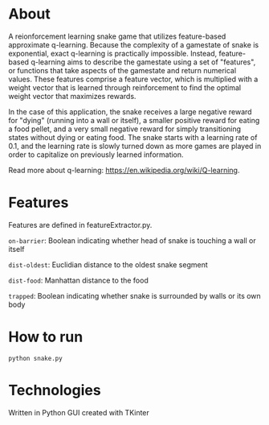 # About

A reionforcement learning snake game that utilizes feature-based approximate q-learning. Because the complexity of a gamestate of snake is exponential, exact q-learning is practically impossible. Instead, feature-based q-learning aims to describe the gamestate using a set of "features", or functions that take aspects of the gamestate and return numerical values. These features comprise a feature vector, which is multiplied with a weight vector that is learned through reinforcement to find the optimal weight vector that maximizes rewards.

In the case of this application, the snake receives a large negative reward for "dying" (running into a wall or itself), a smaller positive reward for eating a food pellet, and a very small negative reward for simply transitioning states without dying or eating food. The snake starts with a learning rate of 0.1, and the learning rate is slowly turned down as more games are played in order to capitalize on previously learned information.

Read more about q-learning: https://en.wikipedia.org/wiki/Q-learning. 

# Features

Features are defined in featureExtractor.py. 

`on-barrier`: Boolean indicating whether head of snake is touching a wall or itself

`dist-oldest`: Euclidian distance to the oldest snake segment

`dist-food`: Manhattan distance to the food

`trapped`: Boolean indicating whether snake is surrounded by walls or its own body

# How to run

```
python snake.py
```

# Technologies

Written in Python
GUI created with TKinter

